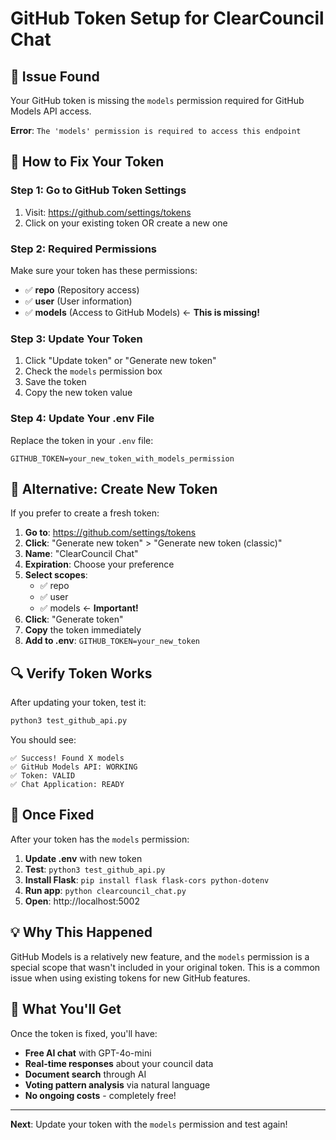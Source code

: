 # GitHub Token Setup for ClearCouncil Chat

## 🔧 Issue Found

Your GitHub token is missing the `models` permission required for GitHub Models API access.

**Error**: `The 'models' permission is required to access this endpoint`

## 🔑 How to Fix Your Token

### Step 1: Go to GitHub Token Settings
1. Visit: https://github.com/settings/tokens
2. Click on your existing token OR create a new one

### Step 2: Required Permissions
Make sure your token has these permissions:
- ✅ **repo** (Repository access)
- ✅ **user** (User information)
- ✅ **models** (Access to GitHub Models) ← **This is missing!**

### Step 3: Update Your Token
1. Click "Update token" or "Generate new token"
2. Check the `models` permission box
3. Save the token
4. Copy the new token value

### Step 4: Update Your .env File
Replace the token in your `.env` file:
```
GITHUB_TOKEN=your_new_token_with_models_permission
```

## 🎯 Alternative: Create New Token

If you prefer to create a fresh token:

1. **Go to**: https://github.com/settings/tokens
2. **Click**: "Generate new token" > "Generate new token (classic)"
3. **Name**: "ClearCouncil Chat"
4. **Expiration**: Choose your preference
5. **Select scopes**:
   - ✅ repo
   - ✅ user
   - ✅ models ← **Important!**
6. **Click**: "Generate token"
7. **Copy** the token immediately
8. **Add to .env**: `GITHUB_TOKEN=your_new_token`

## 🔍 Verify Token Works

After updating your token, test it:
```bash
python3 test_github_api.py
```

You should see:
```
✅ Success! Found X models
✅ GitHub Models API: WORKING
✅ Token: VALID
✅ Chat Application: READY
```

## 🚀 Once Fixed

After your token has the `models` permission:

1. **Update .env** with new token
2. **Test**: `python3 test_github_api.py`
3. **Install Flask**: `pip install flask flask-cors python-dotenv`
4. **Run app**: `python clearcouncil_chat.py`
5. **Open**: http://localhost:5002

## 💡 Why This Happened

GitHub Models is a relatively new feature, and the `models` permission is a special scope that wasn't included in your original token. This is a common issue when using existing tokens for new GitHub features.

## 🎉 What You'll Get

Once the token is fixed, you'll have:
- **Free AI chat** with GPT-4o-mini
- **Real-time responses** about your council data
- **Document search** through AI
- **Voting pattern analysis** via natural language
- **No ongoing costs** - completely free!

---

**Next**: Update your token with the `models` permission and test again!